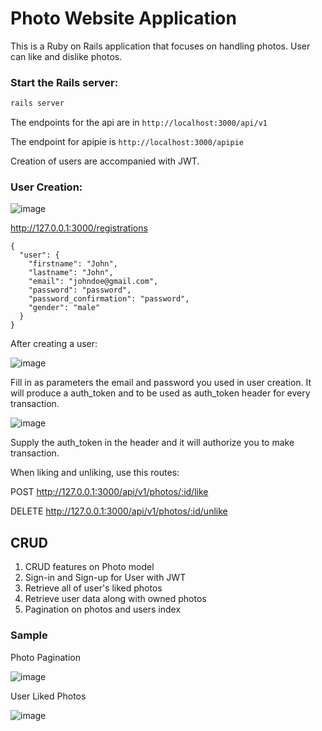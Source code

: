 # Photo Website Application

This is a Ruby on Rails application that focuses on handling photos. User can like and dislike photos. 

### Start the Rails server:
```bash
rails server
```

The endpoints for the api are in `http://localhost:3000/api/v1`

The endpoint for apipie is `http://localhost:3000/apipie`

Creation of users are accompanied with JWT.

### User Creation:

![image](https://github.com/Bob-Kyle-Rosales/photostocksz/assets/111747795/23a75566-40d1-49de-8db3-9887ed6cf467)

http://127.0.0.1:3000/registrations

```
{
  "user": {
    "firstname": "John",
    "lastname": "John",
    "email": "johndoe@gmail.com",
    "password": "password",
    "password_confirmation": "password",
    "gender": "male"
  }
}
```

After creating a user:

![image](https://github.com/Bob-Kyle-Rosales/photostocksz/assets/111747795/39cb5546-99f1-48fd-b588-5fd435e8f8bc)

Fill in as parameters the email and password you used in user creation. It will produce a auth_token and to be used as auth_token header for every transaction.

![image](https://github.com/Bob-Kyle-Rosales/photostocksz/assets/111747795/a354cb9a-3b49-4b36-8634-651b917931dc)

Supply the auth_token in the header and it will authorize you to make transaction.

When liking and unliking, use this routes:

POST http://127.0.0.1:3000/api/v1/photos/:id/like

DELETE http://127.0.0.1:3000/api/v1/photos/:id/unlike

## CRUD

1. CRUD features on Photo model
2. Sign-in and Sign-up for User with JWT
3. Retrieve all of user's liked photos
4. Retrieve user data along with owned photos
5. Pagination on photos and users index

### Sample

Photo Pagination

![image](https://github.com/Bob-Kyle-Rosales/photostocksz/assets/111747795/dac8eb7c-0270-4618-a814-5f3a674e7d7f)

User Liked Photos

![image](https://github.com/Bob-Kyle-Rosales/photostocksz/assets/111747795/105c9b6c-1cb8-4404-8b6d-a87b162a0e84)




